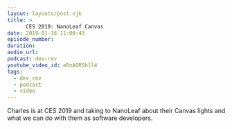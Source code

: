 ```yaml
---
layout: layouts/post.njk
title: >
      CES 2019: NanoLeaf Canvas
date: 2019-01-16 11:00:43
episode_number: 
duration: 
audio_url: 
podcast: dev-rev
youtube_video_id: eDnAORShll4
tags: 
  - dev_rev
  - podcast
  - video
---
```


Charles is at CES 2019 and taking to NanoLeaf about their Canvas lights and what we can do with them as software developers.
